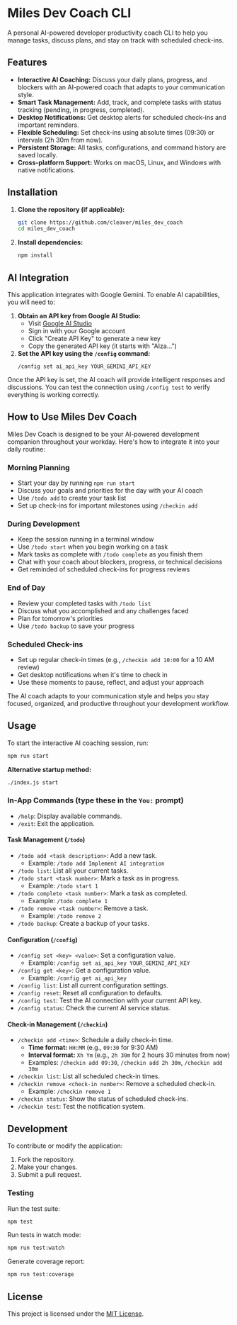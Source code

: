 # Miles Dev Coach CLI

A personal AI-powered developer productivity coach CLI to help you manage tasks, discuss plans, and stay on track with scheduled check-ins.

## Features

*   **Interactive AI Coaching:** Discuss your daily plans, progress, and blockers with an AI-powered coach that adapts to your communication style.
*   **Smart Task Management:** Add, track, and complete tasks with status tracking (pending, in progress, completed).
*   **Desktop Notifications:** Get desktop alerts for scheduled check-ins and important reminders.
*   **Flexible Scheduling:** Set check-ins using absolute times (09:30) or intervals (2h 30m from now).
*   **Persistent Storage:** All tasks, configurations, and command history are saved locally.
*   **Cross-platform Support:** Works on macOS, Linux, and Windows with native notifications.

## Installation

1.  **Clone the repository (if applicable):**
    ```bash
    git clone https://github.com/cleaver/miles_dev_coach
    cd miles_dev_coach
    ```

2.  **Install dependencies:**
    ```bash
    npm install
    ```

## AI Integration

This application integrates with Google Gemini. To enable AI capabilities, you will need to:

1.  **Obtain an API key from Google AI Studio:**
    - Visit [Google AI Studio](https://aistudio.google.com/app/apikey)
    - Sign in with your Google account
    - Click "Create API Key" to generate a new key
    - Copy the generated API key (it starts with "AIza...")
2.  **Set the API key using the `/config` command:**
    ```
    /config set ai_api_key YOUR_GEMINI_API_KEY
    ```

Once the API key is set, the AI coach will provide intelligent responses and discussions. You can test the connection using `/config test` to verify everything is working correctly.

## How to Use Miles Dev Coach

Miles Dev Coach is designed to be your AI-powered development companion throughout your workday. Here's how to integrate it into your daily routine:

### Morning Planning
- Start your day by running `npm run start`
- Discuss your goals and priorities for the day with your AI coach
- Use `/todo add` to create your task list
- Set up check-ins for important milestones using `/checkin add`

### During Development
- Keep the session running in a terminal window
- Use `/todo start` when you begin working on a task
- Mark tasks as complete with `/todo complete` as you finish them
- Chat with your coach about blockers, progress, or technical decisions
- Get reminded of scheduled check-ins for progress reviews

### End of Day
- Review your completed tasks with `/todo list`
- Discuss what you accomplished and any challenges faced
- Plan for tomorrow's priorities
- Use `/todo backup` to save your progress

### Scheduled Check-ins
- Set up regular check-in times (e.g., `/checkin add 10:00` for a 10 AM review)
- Get desktop notifications when it's time to check in
- Use these moments to pause, reflect, and adjust your approach

The AI coach adapts to your communication style and helps you stay focused, organized, and productive throughout your development workflow.

## Usage

To start the interactive AI coaching session, run:

```bash
npm run start
```

**Alternative startup method:**
```bash
./index.js start
```

### In-App Commands (type these in the `You:` prompt)

*   `/help`: Display available commands.
*   `/exit`: Exit the application.

#### Task Management (`/todo`)
*   `/todo add <task description>`: Add a new task.
    *   Example: `/todo add Implement AI integration`
*   `/todo list`: List all your current tasks.
*   `/todo start <task number>`: Mark a task as in progress.
    *   Example: `/todo start 1`
*   `/todo complete <task number>`: Mark a task as completed.
    *   Example: `/todo complete 1`
*   `/todo remove <task number>`: Remove a task.
    *   Example: `/todo remove 2`
*   `/todo backup`: Create a backup of your tasks.

#### Configuration (`/config`)
*   `/config set <key> <value>`: Set a configuration value.
    *   Example: `/config set ai_api_key YOUR_GEMINI_API_KEY`
*   `/config get <key>`: Get a configuration value.
    *   Example: `/config get ai_api_key`
*   `/config list`: List all current configuration settings.
*   `/config reset`: Reset all configuration to defaults.
*   `/config test`: Test the AI connection with your current API key.
*   `/config status`: Check the current AI service status.

#### Check-in Management (`/checkin`)
*   `/checkin add <time>`: Schedule a daily check-in time.
    *   **Time format:** `HH:MM` (e.g., `09:30` for 9:30 AM)
    *   **Interval format:** `Xh Ym` (e.g., `2h 30m` for 2 hours 30 minutes from now)
    *   Examples: `/checkin add 09:30`, `/checkin add 2h 30m`, `/checkin add 30m`
*   `/checkin list`: List all scheduled check-in times.
*   `/checkin remove <check-in number>`: Remove a scheduled check-in.
    *   Example: `/checkin remove 1`
*   `/checkin status`: Show the status of scheduled check-ins.
*   `/checkin test`: Test the notification system.

## Development

To contribute or modify the application:

1.  Fork the repository.
2.  Make your changes.
3.  Submit a pull request.

### Testing

Run the test suite:
```bash
npm test
```

Run tests in watch mode:
```bash
npm run test:watch
```

Generate coverage report:
```bash
npm run test:coverage
```

## License

This project is licensed under the [MIT License](LICENSE).
